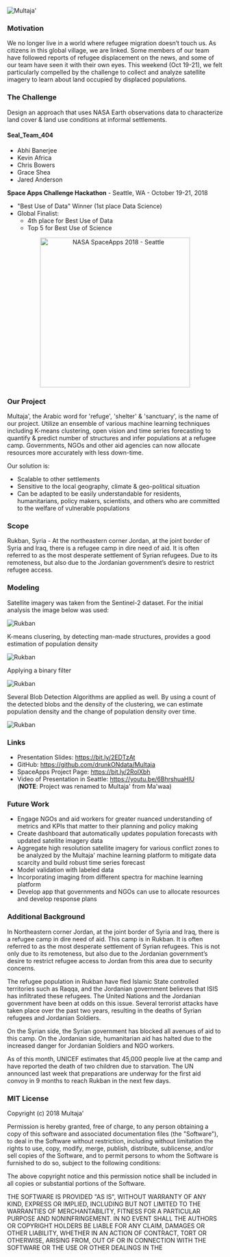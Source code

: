 ![Multaja'](images/head.png)

### Motivation
We no longer live in a world where refugee migration doesn’t touch us. As citizens in this global village, we are linked. Some members of our team have followed reports of refugee displacement on the news, and some of our team have seen it with their own eyes. This weekend (Oct 19-21), we felt particularly compelled by the challenge to collect and analyze satellite imagery to learn about land occupied by displaced populations. 

### The Challenge
Design an approach that uses NASA Earth observations data to characterize land cover & land use conditions at informal settlements.

#### Seal_Team_404
* Abhi Banerjee
* Kevin Africa
* Chris Bowers
* Grace Shea
* Jared Anderson

**Space Apps Challenge Hackathon** - Seattle, WA - October 19-21, 2018
- "Best Use of Data" Winner (1st place Data Science)
- Global Finalist: 
     * 4th place for Best Use of Data 
     * Top 5 for Best Use of Science

<p align="center">
  <img src="images/space_apps.png" width="350" title="NASA SpaceApps 2018 - Seattle ">
</p>

### Our Project
Multaja', the Arabic word for 'refuge', 'shelter' & 'sanctuary', is the name of our project. Utilize an ensemble of various machine learning techniques including K-means clustering, open vision and time series forecasting to quantify & predict number of structures and infer populations at a refugee camp. Governments, NGOs and other aid agencies can now allocate resources more accurately with less down-time.

Our solution is:

* Scalable to other settlements
* Sensitive to the local geography, climate & geo-political situation
* Can be adapted to be easily understandable for residents, humanitarians, policy makers, scientists, and others who are committed to the welfare of vulnerable populations

### Scope
Rukban, Syria - At the northeastern corner Jordan, at the joint border of Syria and Iraq, there is a refugee camp in dire need of aid. It is often referred to as the most desperate settlement of Syrian refugees. Due to its remoteness, but also due to the Jordanian government’s desire to restrict refugee access.

### Modeling
Satellite imagery was taken from the Sentinel-2 dataset. For the initial analysis the image below was used:

![Rukban](images/rukban.png)

K-means clusering, by detecting man-made structures, provides a good estimation of population density

![Rukban](images/rukban_clustered.png)

Applying a binary filter

![Rukban](images/rukban_binary.png)

Several Blob Detection Algorithms are applied as well. By using a count of the detected blobs and the density of the clustering, we can estimate population density and the change of population density over time.

![Rukban](images/rukban_blobs.png)

### Links
- Presentation Slides: https://bit.ly/2EDTzAt
- GitHub: https://github.com/drunkONdata/Multaja
- SpaceApps Project Page: https://bit.ly/2RolXbh
- Video of Presentation in Seattle: https://youtu.be/6BhrshuaHlU <br>(**NOTE**: Project was renamed to Multaja' from Ma'waa)

### Future Work
* Engage NGOs and aid workers for greater nuanced understanding of metrics and KPIs that matter to their planning and policy making
* Create dashboard that automatically updates population forecasts with updated satellite imagery data
* Aggregate high resolution satellite imagery for various conflict zones to be analyzed by the Multaja' machine learning platform to mitigate data scarcity and build robust time series forecast
* Model validation with labeled data
* Incorporating imaging from different spectra for machine learning platform
* Develop app that governments and NGOs can use to allocate resources and develop response plans

### Additional Background
In Northeastern corner Jordan, at the joint border of Syria and Iraq, there is a refugee camp in dire need of aid. This camp is in Rukban. It is often referred to as the most desperate settlement of Syrian refugees. This is not only due to its remoteness, but also due to the Jordanian government’s desire to restrict refugee access to Jordan from this area due to security concerns. 

The refugee population in Rukban have fled Islamic State controlled territories such as Raqqa, and the Jordanian government believes that ISIS has infiltrated these refugees. The United Nations and the Jordanian government have been at odds on this issue. Several terrorist attacks have taken place over the past two years, resulting in the deaths of Syrian refugees and Jordanian Soldiers.

On the Syrian side, the Syrian government has blocked all avenues of aid to this camp.  On the Jordanian side, humanitarian aid has halted due to the increased danger for Jordanian Soldiers and NGO workers.

As of this month, UNICEF estimates that 45,000 people live at the camp and have reported the death of two children due to starvation. The UN announced last week that preparations are underway for the first aid convoy in 9 months to reach Rukban in the next few days.

### MIT License
Copyright (c) 2018 Multaja'

Permission is hereby granted, free of charge, to any person obtaining a copy
of this software and associated documentation files (the "Software"), to deal
in the Software without restriction, including without limitation the rights
to use, copy, modify, merge, publish, distribute, sublicense, and/or sell
copies of the Software, and to permit persons to whom the Software is
furnished to do so, subject to the following conditions:

The above copyright notice and this permission notice shall be included in all
copies or substantial portions of the Software.

THE SOFTWARE IS PROVIDED "AS IS", WITHOUT WARRANTY OF ANY KIND, EXPRESS OR
IMPLIED, INCLUDING BUT NOT LIMITED TO THE WARRANTIES OF MERCHANTABILITY,
FITNESS FOR A PARTICULAR PURPOSE AND NONINFRINGEMENT. IN NO EVENT SHALL THE
AUTHORS OR COPYRIGHT HOLDERS BE LIABLE FOR ANY CLAIM, DAMAGES OR OTHER
LIABILITY, WHETHER IN AN ACTION OF CONTRACT, TORT OR OTHERWISE, ARISING FROM,
OUT OF OR IN CONNECTION WITH THE SOFTWARE OR THE USE OR OTHER DEALINGS IN THE
